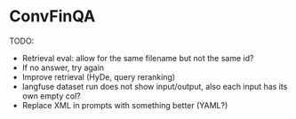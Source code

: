 # ConvFinQA

TODO:
- Retrieval eval: allow for the same filename but not the same id?
- If no answer, try again
- Improve retrieval (HyDe, query reranking)
- langfuse dataset run does not show input/output, also each input has its own empty col?
- Replace XML in prompts with something better (YAML?)